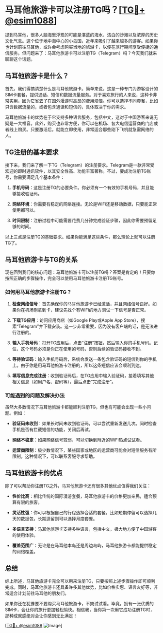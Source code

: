 # 马耳他旅游卡可以注册TG吗？[[TG💪+ @esim1088](https://t.me/s/esim1088)]

提到马耳他，很多人脑海里浮现的可能是湛蓝的海水、洁白的沙滩以及浓厚的历史文化气息。这个位于地中海中心的小岛国，近年来吸引了越来越多的游客。如果你也计划前往马耳他，或许会考虑购买当地的旅游卡，以便在旅行期间享受便捷的通信服务。但问题来了：马耳他旅游卡可以注册TG（Telegram）吗？今天我们就来聊聊这个话题。

## 马耳他旅游卡是什么？

首先，我们得搞清楚什么是马耳他旅游卡。简单来说，这是一种专门为游客设计的SIM卡套餐，提供通话、短信和数据流量服务。对于喜欢旅行的人来说，这种卡非常实用，因为它省去了在国外漫游时高昂的费用烦恼。你可以选择不同套餐，比如只含数据流量的，或者包含通话和短信的，具体取决于你的需求。

马耳他旅游卡的优势在于它支持多种语言服务，包括中文，这对于中国游客来说无疑是一大福音。此外，购买也非常方便，你可以在机场、各大电信运营商的门店或者线上购买。只要激活后，就能立即使用，非常适合那些刚下飞机就急需网络的人。

## TG注册的基本要求

接下来，我们来了解一下TG（Telegram）的注册要求。Telegram是一款非常受欢迎的即时通讯软件，以其安全性高、功能丰富著称。不过，要成功注册TG账号，你需要满足几个基本条件：

1. **手机号码**：这是注册TG的必要条件。你必须有一个有效的手机号码，并且能够接收验证码。
   
2. **网络环境**：你需要有稳定的网络连接。无论是WiFi还是移动数据，只要能正常使用都可以。

3. **时间限制**：注册过程中可能需要花费几分钟完成验证步骤，因此你需要预留足够的时间。

以上三点是注册TG的基础要求。如果你能满足这些条件，那么理论上就可以注册TG了。

## 马耳他旅游卡与TG的关系

现在回到我们的核心问题：马耳他旅游卡可以注册TG吗？答案是肯定的！只要你按照正确的步骤操作，完全可以使用马耳他旅游卡注册TG账号。

### 如何用马耳他旅游卡注册TG？

1. **检查网络信号**：首先确保你的马耳他旅游卡已经激活，并且网络信号良好。如果你在机场刚拿到卡，建议先找个有WiFi的地方测试一下信号是否正常。

2. **下载TG应用**：访问应用商店（如Google Play或Apple App Store），搜索“Telegram”并下载安装。这一步非常重要，因为没有客户端的话，是无法进行注册的。

3. **输入手机号码**：打开TG应用后，点击“注册”按钮，然后输入你的手机号码。记住，这个号码必须是你正在使用的号码，否则后续的验证码接收不到。

4. **等待验证码**：输入手机号码后，系统会发送一条包含验证码的短信到你的手机上。由于你是用马耳他旅游卡注册的，所以这条短信应该会顺利到达。

5. **填写信息完成注册**：收到验证码后，在TG应用中输入验证码，接着填写其他相关信息（如用户名、密码等），最后点击“完成注册”。

### 可能遇到的问题及解决办法

虽然大多数情况下马耳他旅游卡都能顺利注册TG，但也有可能会出现一些小问题。例如：

- **验证码未收到**：如果长时间未收到验证码，可以尝试重新发送几次。同时检查手机是否有拦截短信的功能，关闭后再试。
  
- **网络不稳定**：如果网络信号较弱，可以切换到附近的WiFi热点试试看。

- **运营商限制**：极少数情况下，某些国家或地区的运营商可能会对短信服务有所限制。这种情况下，可以联系客服寻求帮助。

## 马耳他旅游卡的优点

除了可以帮助你注册TG之外，马耳他旅游卡还有很多其他优点值得我们关注：

- **性价比高**：相比传统的国际漫游套餐，马耳他旅游卡的价格更加亲民，适合预算有限的旅客。

- **灵活性强**：你可以根据自己的行程选择合适的套餐，比如短期停留可以选择几天的数据包，长期逗留则可以选择月度套餐。

- **多语言支持**：马耳他旅游卡支持多种语言，包括中文，极大地方便了中国游客的使用体验。

- **覆盖范围广**：无论是在马耳他本岛还是周边岛屿，马耳他旅游卡都能提供稳定的网络覆盖。

## 总结

综上所述，马耳他旅游卡完全可以用来注册TG，只要按照上述步骤操作即可顺利完成。同时，马耳他旅游卡还具备许多其他优势，比如价格实惠、语言友好等，非常适合计划前往马耳他的朋友们。

如果你还在犹豫要不要购买马耳他旅游卡，不妨试试看。毕竟，拥有一张优质的SIM卡，会让你的旅行更加轻松愉快。相信我，当你第一次用它成功注册TG时，那种成就感绝对会让你感到无比满足！

[[TG💪+ @esim1088](https://t.me/s/esim1088) ![Image](https://i.postimg.cc/4NQfJmqS/Snipaste-2025-05-13-00-14-12.png)]